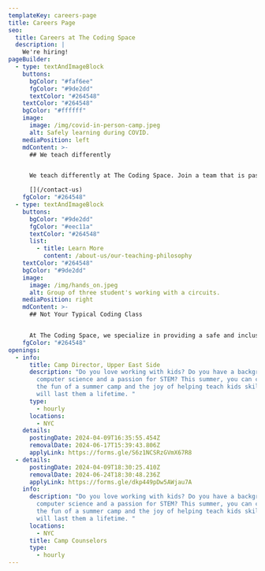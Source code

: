 ```yaml
---
templateKey: careers-page
title: Careers Page
seo:
  title: Careers at The Coding Space
  description: |
    We're hiring!
pageBuilder:
  - type: textAndImageBlock
    buttons:
      bgColor: "#faf6ee"
      fgColor: "#9de2dd"
      textColor: "#264548"
    textColor: "#264548"
    bgColor: "#ffffff"
    image:
      image: /img/covid-in-person-camp.jpeg
      alt: Safely learning during COVID.
    mediaPosition: left
    mdContent: >-
      ## We teach differently


      We teach differently at The Coding Space. Join a team that is passionate about our mission, follows a unique teaching philosophy, and cares. Scroll down for current openings.

      [](/contact-us)
    fgColor: "#264548"
  - type: textAndImageBlock
    buttons:
      bgColor: "#9de2dd"
      fgColor: "#eec11a"
      textColor: "#264548"
      list:
        - title: Learn More
          content: /about-us/our-teaching-philosophy
    textColor: "#264548"
    bgColor: "#9de2dd"
    image:
      image: /img/hands_on.jpeg
      alt: Group of three student's working with a circuits.
    mediaPosition: right
    mdContent: >-
      ## Not Your Typical Coding Class


      At The Coding Space, we specialize in providing a safe and inclusive learning environment for kids to have fun, be challenged, and discover their passions. Our teachers never lecture; instead, they ask targeted questions using the Socratic Method to get students thinking and problem-solving on their own. By focusing on the development of computational thinking skills, intellectual confidence, self-expression, and independence, our students learn to code while growing as thinkers, learners, and leaders.
    fgColor: "#264548"
openings:
  - info:
      title: Camp Director, Upper East Side
      description: "Do you love working with kids? Do you have a background in
        computer science and a passion for STEM? This summer, you can combine
        the fun of a summer camp and the joy of helping teach kids skills that
        will last them a lifetime. "
      type:
        - hourly
      locations:
        - NYC
    details:
      postingDate: 2024-04-09T16:35:55.454Z
      removalDate: 2024-06-17T15:39:43.806Z
      applyLink: https://forms.gle/S6z1NCSRzGVmX67R8
  - details:
      postingDate: 2024-04-09T18:30:25.410Z
      removalDate: 2024-06-24T18:30:48.236Z
      applyLink: https://forms.gle/dkp449pDw5AWjau7A
    info:
      description: "Do you love working with kids? Do you have a background in
        computer science and a passion for STEM? This summer, you can combine
        the fun of a summer camp and the joy of helping teach kids skills that
        will last them a lifetime. "
      locations:
        - NYC
      title: Camp Counselors
      type:
        - hourly
---
```

